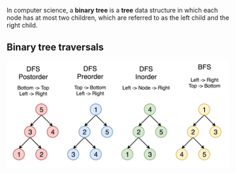In computer science, a **binary tree** is a **tree** data structure in which each node has at most two children, which are referred to as the left child and the right child.

## Binary tree traversals

![alt text][traversals]

[traversals]: binary-tree-traversals.png "Binary tree traversals"
